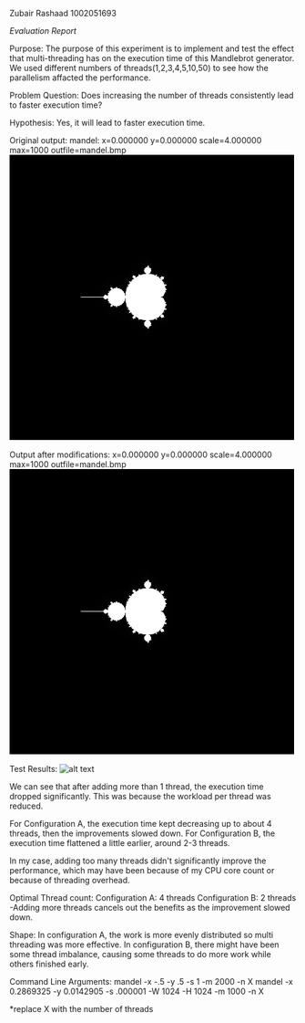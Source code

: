 Zubair Rashaad
1002051693

*Evaluation Report*

Purpose: The purpose of this experiment is to implement and test the effect that multi-threading has on the execution time of this Mandlebrot generator. We used different numbers of threads(1,2,3,4,5,10,50) to see how the parallelism affacted the performance.

Problem Question: Does increasing the number of threads consistently lead to faster execution time?

Hypothesis: Yes, it will lead to faster execution time.

Original output: mandel: x=0.000000 y=0.000000 scale=4.000000 max=1000 outfile=mandel.bmp
![alt text](image-1.png)

Output after modifications: x=0.000000 y=0.000000 scale=4.000000 max=1000 outfile=mandel.bmp
![alt text](image-2.png)

Test Results:
![alt text](<Screenshot 2025-03-04 at 11.26.52 PM-1.png>)

We can see that after adding more than 1 thread, the execution time dropped significantly. This was because the workload per thread was reduced.

For Configuration A, the execution time kept decreasing up to about 4 threads, then the improvements slowed down.
For Configuration B, the execution time flattened a little earlier, around 2-3 threads.

In my case, adding too many threads didn't significantly improve the performance, which may have been because of my CPU core count or because of threading overhead.

Optimal Thread count:
Configuration A: 4 threads
Configuration B: 2 threads
-Adding more threads cancels out the benefits as the improvement slowed down.

Shape:
In configuration A, the work is more evenly distributed so multi threading was more effective.
In configuration B, there might have been some thread imbalance, causing some threads to do more work while others finished early.

Command Line Arguments:
mandel -x -.5 -y .5 -s 1 -m 2000 -n X
mandel -x 0.2869325 -y 0.0142905 -s .000001 -W 1024 -H 1024 -m 1000 -n X

*replace X with the number of threads